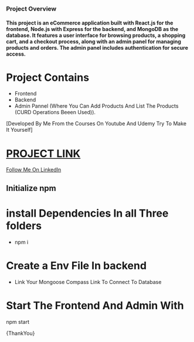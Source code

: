 <h3>Project Overview</h3>
<h4>This project is an eCommerce application built with React.js for the frontend, Node.js with Express for the backend, and MongoDB as the database. It features a user interface for browsing products, a shopping cart, and a checkout process, along with an admin panel for managing products and orders. The admin panel includes authentication for secure access.</h4>



# Project Contains 
+ Frontend
+ Backend
+ Admin Pannel (Where You Can Add Products And List The Products (CURD Operations Beeen Used)).
  
[Developed By Me From the Courses On Youtube And Udemy Try To Make It Yourself]


<a href="https://ecommerce-fash-cha4w8csz-alokbhanawats-projects.vercel.app/" target="_blank"><h1>PROJECT LINK</h1></a>

<a href="in/alok-bhanawat-535760222" target="_blank">Follow Me On LinkedIn</a>


<h2>Initialize npm</h2>

# install Dependencies In all Three folders 
+ npm i

# Create a Env File In backend 
+ Link Your Mongoose Compass Link To Connect To Database

# Start The Frontend And Admin With 
npm start



{ThankYou}
